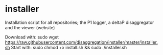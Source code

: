 # installer
Installation script for all repositories; the P1 logger, a deltaP disaggregator and the viewer (website)

Download with: sudo wget https://raw.githubusercontent.com/disaggregation/installer/master/installer.sh
Start with: sudo chmod +x install.sh && sudo ./installer.sh
